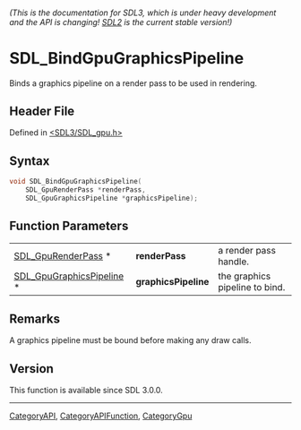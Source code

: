 ###### (This is the documentation for SDL3, which is under heavy development and the API is changing! [SDL2](https://wiki.libsdl.org/SDL2/) is the current stable version!)
# SDL_BindGpuGraphicsPipeline

Binds a graphics pipeline on a render pass to be used in rendering.

## Header File

Defined in [<SDL3/SDL_gpu.h>](https://github.com/libsdl-org/SDL/blob/main/include/SDL3/SDL_gpu.h)

## Syntax

```c
void SDL_BindGpuGraphicsPipeline(
    SDL_GpuRenderPass *renderPass,
    SDL_GpuGraphicsPipeline *graphicsPipeline);
```

## Function Parameters

|                                                      |                      |                                |
| ---------------------------------------------------- | -------------------- | ------------------------------ |
| [SDL_GpuRenderPass](SDL_GpuRenderPass) *             | **renderPass**       | a render pass handle.          |
| [SDL_GpuGraphicsPipeline](SDL_GpuGraphicsPipeline) * | **graphicsPipeline** | the graphics pipeline to bind. |

## Remarks

A graphics pipeline must be bound before making any draw calls.

## Version

This function is available since SDL 3.0.0.

----
[CategoryAPI](CategoryAPI), [CategoryAPIFunction](CategoryAPIFunction), [CategoryGpu](CategoryGpu)

